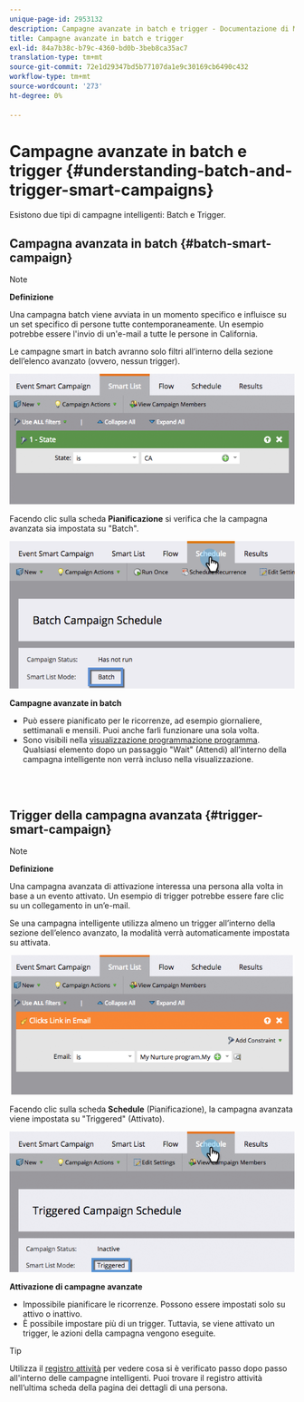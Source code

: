 ```yaml
---
unique-page-id: 2953132
description: Campagne avanzate in batch e trigger - Documentazione di Marketo - Documentazione del prodotto
title: Campagne avanzate in batch e trigger
exl-id: 84a7b38c-b79c-4360-bd0b-3beb8ca35ac7
translation-type: tm+mt
source-git-commit: 72e1d29347bd5b77107da1e9c30169cb6490c432
workflow-type: tm+mt
source-wordcount: '273'
ht-degree: 0%

---
```


# Campagne avanzate in batch e trigger {#understanding-batch-and-trigger-smart-campaigns}

Esistono due tipi di campagne intelligenti: Batch e Trigger.

## Campagna avanzata in batch {#batch-smart-campaign}

>[!NOTE]
>
>**Definizione**
>
>Una campagna batch viene avviata in un momento specifico e influisce su un set specifico di persone tutte contemporaneamente. Un esempio potrebbe essere l&#39;invio di un&#39;e-mail a tutte le persone in California.

Le campagne smart in batch avranno solo filtri all’interno della sezione dell’elenco avanzato (ovvero, nessun trigger).

![](assets/batch-filter.png)

Facendo clic sulla scheda **Pianificazione** si verifica che la campagna avanzata sia impostata su &quot;Batch&quot;.

![](assets/batch-c4.png)

**Campagne avanzate in batch**

* Può essere pianificato per le ricorrenze, ad esempio giornaliere, settimanali e mensili. Puoi anche farli funzionare una sola volta.
* Sono visibili nella [visualizzazione programmazione programma](/help/marketo/product-docs/core-marketo-concepts/programs/program-schedule-view/navigating-the-program-schedule-view.md). Qualsiasi elemento dopo un passaggio &quot;Wait&quot; (Attendi) all’interno della campagna intelligente non verrà incluso nella visualizzazione.

<br> 

## Trigger della campagna avanzata {#trigger-smart-campaign}

>[!NOTE]
>
>**Definizione**
>
>Una campagna avanzata di attivazione interessa una persona alla volta in base a un evento attivato. Un esempio di trigger potrebbe essere fare clic su un collegamento in un’e-mail.

Se una campagna intelligente utilizza almeno un trigger all’interno della sezione dell’elenco avanzato, la modalità verrà automaticamente impostata su attivata.

![](assets/trigger.png)

Facendo clic sulla scheda **Schedule** (Pianificazione), la campagna avanzata viene impostata su &quot;Triggered&quot; (Attivato).

![](assets/trigger2.png)

**Attivazione di campagne avanzate**

* Impossibile pianificare le ricorrenze. Possono essere impostati solo su attivo o inattivo.
* È possibile impostare più di un trigger. Tuttavia, se viene attivato un trigger, le azioni della campagna vengono eseguite.

>[!TIP]
>
>Utilizza il [registro attività](/help/marketo/product-docs/core-marketo-concepts/smart-lists-and-static-lists/managing-people-in-smart-lists/locate-the-activity-log-for-a-person.md) per vedere cosa si è verificato passo dopo passo all&#39;interno delle campagne intelligenti. Puoi trovare il registro attività nell’ultima scheda della pagina dei dettagli di una persona.
